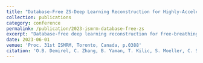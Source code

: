 ```yaml
---
title: "Database-Free ZS-Deep Learning Reconstruction for Highly-Accelerated Free-Breathing Perfusion CMR"
collection: publications
category: conference
permalink: /publication/2023-ismrm-database-free-zs
excerpt: "Database-free deep learning reconstruction for free-breathing perfusion CMR."
date: 2023-06-01
venue: 'Proc. 31st ISMRM, Toronto, Canada, p.0388'
citation: 'O.B. Demirel, C. Zhang, B. Yaman, T. Kilic, S. Moeller, C. Shenoy, S. Weingärtner, T. Leiner, M. Akçakaya. "Database-Free ZS-Deep Learning Reconstruction for Highly-Accelerated Free-Breathing Perfusion CMR." <i>Proc. 31st ISMRM</i>, Toronto, p.0388, June 2023.'
---
```

